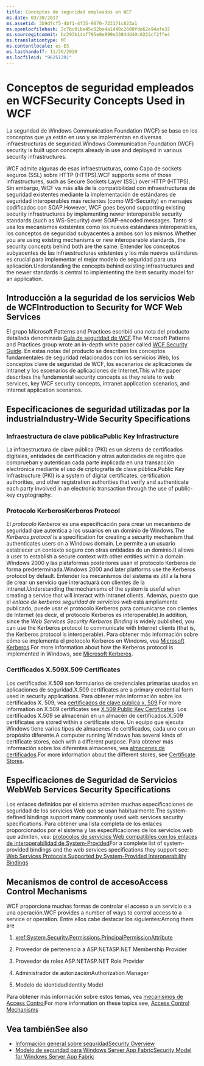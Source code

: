 ```yaml
---
title: Conceptos de seguridad empleados en WCF
ms.date: 03/30/2017
ms.assetid: 3b9dfcf5-4bf1-4f35-9070-723171c823a1
ms.openlocfilehash: 2c7bc01ba45c02be4a1d40c2600fde62e94afe32
ms.sourcegitcommit: bc293b14af795e0e999e3304dd40c0222cf2ffe4
ms.translationtype: MT
ms.contentlocale: es-ES
ms.lasthandoff: 11/26/2020
ms.locfileid: "96251391"
---
```

# <a name="security-concepts-used-in-wcf"></a><span data-ttu-id="2a7f4-102">Conceptos de seguridad empleados en WCF</span><span class="sxs-lookup"><span data-stu-id="2a7f4-102">Security Concepts Used in WCF</span></span>

<span data-ttu-id="2a7f4-103">La seguridad de Windows Communication Foundation (WCF) se basa en los conceptos que ya están en uso y se implementan en diversas infraestructuras de seguridad.</span><span class="sxs-lookup"><span data-stu-id="2a7f4-103">Windows Communication Foundation (WCF) security is built upon concepts already in use and deployed in various security infrastructures.</span></span>  
  
 <span data-ttu-id="2a7f4-104">WCF admite algunas de esas infraestructuras, como Capa de sockets seguros (SSL) sobre HTTP (HTTPS).</span><span class="sxs-lookup"><span data-stu-id="2a7f4-104">WCF supports some of those infrastructures, such as Secure Sockets Layer (SSL) over HTTP (HTTPS).</span></span> <span data-ttu-id="2a7f4-105">Sin embargo, WCF va más allá de la compatibilidad con infraestructuras de seguridad existentes mediante la implementación de estándares de seguridad interoperables más recientes (como WS-Security) en mensajes codificados con SOAP.</span><span class="sxs-lookup"><span data-stu-id="2a7f4-105">However, WCF goes beyond supporting existing security infrastructures by implementing newer interoperable security standards (such as WS-Security) over SOAP-encoded messages.</span></span> <span data-ttu-id="2a7f4-106">Tanto si usa los mecanismos existentes como los nuevos estándares interoperables, los conceptos de seguridad subyacentes a ambos son los mismos.</span><span class="sxs-lookup"><span data-stu-id="2a7f4-106">Whether you are using existing mechanisms or new interoperable standards, the security concepts behind both are the same.</span></span> <span data-ttu-id="2a7f4-107">Entender los conceptos subyacentes de las infraestructuras existentes y los más nuevos estándares es crucial para implementar el mejor modelo de seguridad para una aplicación.</span><span class="sxs-lookup"><span data-stu-id="2a7f4-107">Understanding the concepts behind existing infrastructures and the newer standards is central to implementing the best security model for an application.</span></span>  
  
## <a name="introduction-to-security-for-wcf-web-services"></a><span data-ttu-id="2a7f4-108">Introducción a la seguridad de los servicios Web de WCF</span><span class="sxs-lookup"><span data-stu-id="2a7f4-108">Introduction to Security for WCF Web Services</span></span>  

<span data-ttu-id="2a7f4-109">El grupo Microsoft Patterns and Practices escribió una nota del producto detallada denominada [Guía de seguridad de WCF](https://archive.codeplex.com/?p=wcfsecurityguide).</span><span class="sxs-lookup"><span data-stu-id="2a7f4-109">The Microsoft Patterns and Practices group wrote an in-depth white paper called [WCF Security Guide](https://archive.codeplex.com/?p=wcfsecurityguide).</span></span> <span data-ttu-id="2a7f4-110">En estas notas del producto se describen los conceptos fundamentales de seguridad relacionados con los servicios Web, los conceptos clave de seguridad de WCF, los escenarios de aplicaciones de intranet y los escenarios de aplicaciones de Internet.</span><span class="sxs-lookup"><span data-stu-id="2a7f4-110">This white paper describes the fundamental security concepts as they relate to web services, key WCF security concepts, intranet application scenarios, and internet application scenarios.</span></span>  
  
## <a name="industry-wide-security-specifications"></a><span data-ttu-id="2a7f4-111">Especificaciones de seguridad utilizadas por la industria</span><span class="sxs-lookup"><span data-stu-id="2a7f4-111">Industry-Wide Security Specifications</span></span>  
  
### <a name="public-key-infrastructure"></a><span data-ttu-id="2a7f4-112">Infraestructura de clave pública</span><span class="sxs-lookup"><span data-stu-id="2a7f4-112">Public Key Infrastructure</span></span>  

<span data-ttu-id="2a7f4-113">La infraestructura de clave pública (PKI) es un sistema de certificados digitales, entidades de certificación y otras autoridades de registro que comprueban y autentican cada parte implicada en una transacción electrónica mediante el uso de criptografía de clave pública.</span><span class="sxs-lookup"><span data-stu-id="2a7f4-113">Public Key Infrastructure (PKI) is a system of digital certificates, certification authorities, and other registration authorities that verify and authenticate each party involved in an electronic transaction through the use of public-key cryptography.</span></span>
  
### <a name="kerberos-protocol"></a><span data-ttu-id="2a7f4-114">Protocolo Kerberos</span><span class="sxs-lookup"><span data-stu-id="2a7f4-114">Kerberos Protocol</span></span>  

 <span data-ttu-id="2a7f4-115">El *protocolo Kerberos* es una especificación para crear un mecanismo de seguridad que autentica a los usuarios en un dominio de Windows.</span><span class="sxs-lookup"><span data-stu-id="2a7f4-115">The *Kerberos protocol* is a specification for creating a security mechanism that authenticates users on a Windows domain.</span></span> <span data-ttu-id="2a7f4-116">Le permite a un usuario establecer un contexto seguro con otras entidades de un dominio.</span><span class="sxs-lookup"><span data-stu-id="2a7f4-116">It allows a user to establish a secure context with other entities within a domain.</span></span> <span data-ttu-id="2a7f4-117">Windows 2000 y las plataformas posteriores usan el protocolo Kerberos de forma predeterminada.</span><span class="sxs-lookup"><span data-stu-id="2a7f4-117">Windows 2000 and later platforms use the Kerberos protocol by default.</span></span> <span data-ttu-id="2a7f4-118">Entender los mecanismos del sistema es útil a la hora de crear un servicio que interactuará con clientes de la intranet.</span><span class="sxs-lookup"><span data-stu-id="2a7f4-118">Understanding the mechanisms of the system is useful when creating a service that will interact with intranet clients.</span></span> <span data-ttu-id="2a7f4-119">Además, puesto que el *enlace de kerberos seguridad de servicios web* está ampliamente publicado, puede usar el protocolo Kerberos para comunicarse con clientes de Internet (es decir, el protocolo Kerberos es interoperable).</span><span class="sxs-lookup"><span data-stu-id="2a7f4-119">In addition, since the *Web Services Security Kerberos Binding* is widely published, you can use the Kerberos protocol to communicate with Internet clients (that is, the Kerberos protocol is interoperable).</span></span> <span data-ttu-id="2a7f4-120">Para obtener más información sobre cómo se implementa el protocolo Kerberos en Windows, vea  [Microsoft Kerberos](/windows/win32/secauthn/microsoft-kerberos).</span><span class="sxs-lookup"><span data-stu-id="2a7f4-120">For more information about how the Kerberos protocol is implemented in Windows, see  [Microsoft Kerberos](/windows/win32/secauthn/microsoft-kerberos).</span></span>  
  
### <a name="x509-certificates"></a><span data-ttu-id="2a7f4-121">Certificados X.509</span><span class="sxs-lookup"><span data-stu-id="2a7f4-121">X.509 Certificates</span></span>  

 <span data-ttu-id="2a7f4-122">Los certificados X.509 son formularios de credenciales primarias usados en aplicaciones de seguridad.</span><span class="sxs-lookup"><span data-stu-id="2a7f4-122">X.509 certificates are a primary credential form used in security applications.</span></span> <span data-ttu-id="2a7f4-123">Para obtener más información sobre los certificados X. 509, vea [certificados de clave pública x. 509](/windows/win32/seccertenroll/about-x-509-public-key-certificates).</span><span class="sxs-lookup"><span data-stu-id="2a7f4-123">For more information on X.509 certificates see [X.509 Public Key Certificates](/windows/win32/seccertenroll/about-x-509-public-key-certificates).</span></span> <span data-ttu-id="2a7f4-124">Los certificados X.509 se almacenan en un almacén de certificados.</span><span class="sxs-lookup"><span data-stu-id="2a7f4-124">X.509 certificates are stored within a certificate store.</span></span> <span data-ttu-id="2a7f4-125">Un equipo que ejecuta Windows tiene varios tipos de almacenes de certificados, cada uno con un propósito diferente.</span><span class="sxs-lookup"><span data-stu-id="2a7f4-125">A computer running Windows has several kinds of certificate stores, each with a different purpose.</span></span> <span data-ttu-id="2a7f4-126">Para obtener más información sobre los diferentes almacenes, vea [almacenes de certificados](/previous-versions/windows/it-pro/windows-server-2003/cc757138(v=ws.10)).</span><span class="sxs-lookup"><span data-stu-id="2a7f4-126">For more information about the different stores, see [Certificate Stores](/previous-versions/windows/it-pro/windows-server-2003/cc757138(v=ws.10)).</span></span>  
  
## <a name="web-services-security-specifications"></a><span data-ttu-id="2a7f4-127">Especificaciones de Seguridad de Servicios Web</span><span class="sxs-lookup"><span data-stu-id="2a7f4-127">Web Services Security Specifications</span></span>  

 <span data-ttu-id="2a7f4-128">Los enlaces definidos por el sistema admiten muchas especificaciones de seguridad de los servicios Web que se usan habitualmente.</span><span class="sxs-lookup"><span data-stu-id="2a7f4-128">The system-defined bindings support many commonly used web services security specifications.</span></span> <span data-ttu-id="2a7f4-129">Para obtener una lista completa de los enlaces proporcionados por el sistema y las especificaciones de los servicios web que admiten, vea: [protocolos de servicios Web compatibles con los enlaces de interoperabilidad de System-Provided](web-services-protocols-supported-by-system-provided-interoperability-bindings.md)</span><span class="sxs-lookup"><span data-stu-id="2a7f4-129">For a complete list of system-provided bindings and the web services specifications they support see: [Web Services Protocols Supported by System-Provided Interoperability Bindings](web-services-protocols-supported-by-system-provided-interoperability-bindings.md)</span></span>  
  
## <a name="access-control-mechanisms"></a><span data-ttu-id="2a7f4-130">Mecanismos de control de acceso</span><span class="sxs-lookup"><span data-stu-id="2a7f4-130">Access Control Mechanisms</span></span>  

 <span data-ttu-id="2a7f4-131">WCF proporciona muchas formas de controlar el acceso a un servicio o a una operación.</span><span class="sxs-lookup"><span data-stu-id="2a7f4-131">WCF provides a number of ways to control access to a service or operation.</span></span> <span data-ttu-id="2a7f4-132">Entre ellos cabe destacar los siguientes:</span><span class="sxs-lookup"><span data-stu-id="2a7f4-132">Among them are</span></span>  
  
1. <xref:System.Security.Permissions.PrincipalPermissionAttribute>  
  
2. <span data-ttu-id="2a7f4-133">Proveedor de pertenencia a ASP.NET</span><span class="sxs-lookup"><span data-stu-id="2a7f4-133">ASP.NET Membership Provider</span></span>  
  
3. <span data-ttu-id="2a7f4-134">Proveedor de roles ASP.NET</span><span class="sxs-lookup"><span data-stu-id="2a7f4-134">ASP.NET Role Provider</span></span>  
  
4. <span data-ttu-id="2a7f4-135">Administrador de autorización</span><span class="sxs-lookup"><span data-stu-id="2a7f4-135">Authorization Manager</span></span>  
  
5. <span data-ttu-id="2a7f4-136">Modelo de identidad</span><span class="sxs-lookup"><span data-stu-id="2a7f4-136">Identity Model</span></span>  
  
 <span data-ttu-id="2a7f4-137">Para obtener más información sobre estos temas, vea [mecanismos de Access Control](access-control-mechanisms.md)</span><span class="sxs-lookup"><span data-stu-id="2a7f4-137">For more information on these topics see, [Access Control Mechanisms](access-control-mechanisms.md)</span></span>  
  
## <a name="see-also"></a><span data-ttu-id="2a7f4-138">Vea también</span><span class="sxs-lookup"><span data-stu-id="2a7f4-138">See also</span></span>

- [<span data-ttu-id="2a7f4-139">Información general sobre seguridad</span><span class="sxs-lookup"><span data-stu-id="2a7f4-139">Security Overview</span></span>](security-overview.md)
- <span data-ttu-id="2a7f4-140">[Modelo de seguridad para Windows Server App Fabric](/previous-versions/appfabric/ee677202(v=azure.10))</span><span class="sxs-lookup"><span data-stu-id="2a7f4-140">[Security Model for Windows Server App Fabric](/previous-versions/appfabric/ee677202(v=azure.10))</span></span>
